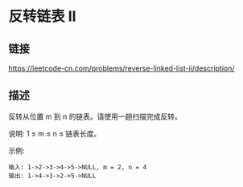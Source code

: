 # 反转链表 II

## 链接
https://leetcode-cn.com/problems/reverse-linked-list-ii/description/

## 描述
反转从位置 m 到 n 的链表。请使用一趟扫描完成反转。

说明:
1 ≤ m ≤ n ≤ 链表长度。

示例:
```text
输入: 1->2->3->4->5->NULL, m = 2, n = 4
输出: 1->4->3->2->5->NULL
```

